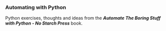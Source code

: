 ### Automating with Python

Python exercises, thoughts and ideas from the ***Automate The Boring Stuff with Python - No Starch Press*** book.


